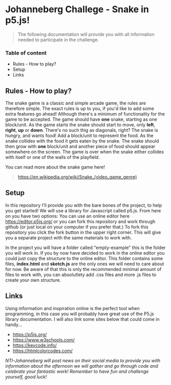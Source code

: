 # Johanneberg Challege - Snake in p5.js!

>The following documentation will provide you with all information needed to participate in the challenge.

### Table of content

- Rules - How to play?
- Setup
- Links

## Rules - How to play?

The snake game is a classic and simple arcade game, the rules are therefore simple. The exact rules is up to you, if you'd like to 
add some extra features go ahead! Although there's a minimum of functionality for the game to be accepted. The game should have **one**
snake, starting as one block/unit. As the game starts the snake should start to move, only **left**, **right**, **up** or **down**. 
There's no such thig as diagonals, right? The snake is hungry, and wants food! Add a block/unit to represent the food. As the snake 
collides with the food it gets eaten by the snake. The snake should then grow with **one** block/unit and another piece of food should 
appear somewhere on the screen. The game is over when the snake either collides with itself or one of the walls of the playfield. 

You can read more about the snake game here!
>https://en.wikipedia.org/wiki/Snake_(video_game_genre)

## Setup

In this repository I'll provide you with the bare bones of the project, to help you get started! We will use a library for Javascript 
called p5.js. From here on you have two options: You can use an online editor here https://editor.p5js.org/ or you can fork this 
repository and work through github (or just local on your computer if you prefer that.) To fork this repository you click the fork 
button in the upper right corner. This will give you a separate project with the same materials to work with.

In the project you will have a folder called "empty-example" this is the folder you will work in. If you by now have decided to work in 
the online editor you could just copy the structure to the online editor. This folder contains some files, **index.html** and 
**sketch.js** are the only ones we will need to care about for now. Be aware of that this is only the recommended minimal amount of 
files to work with, you can absolutlety add .css files and more .js files to create your own structure. 

## Links

Using information and inspiration online is the perfect tool when programming, in this case you will probably have great use of the
P5.js library documentation. I will also link some sites below that could come in handy...

- https://p5js.org/
- https://www.w3schools.com/
- https://keycode.info/
- https://htmlcolorcodes.com/

*NTI-Johanneberg will post news on their social media to provide you with information about the afternoon we will gather and go through 
code and celebrate your fantastic work! Remember to have fun and challenge yourself, good luck!* 
